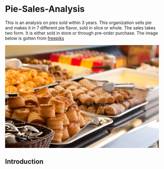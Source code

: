 # Pie-Sales-Analysis
This is an analysis on pies sold within 3 years. This organization sells pie and makes it in 7 different pie flavor, sold in slice or whole. The sales takes two form. It is either sold in store or through pre-order purchase. The image below is gotten from [freepiks](https://www.freepik.com/free-photo/pastry-buffet_1239138.htm#query=meat%20pie%20sales&position=8&from_view=search&track=ais&uuid=c730eaa8-333f-427c-9be2-27027af735e9)

![](pastry-buffet.jpg)

## Introduction
